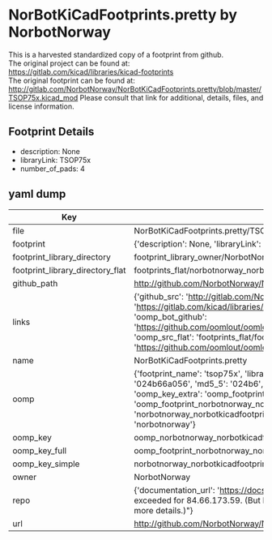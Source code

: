 # NorBotKiCadFootprints.pretty by NorbotNorway  
This is a harvested standardized copy of a footprint from github.  
The original project can be found at:  
https://gitlab.com/kicad/libraries/kicad-footprints  
The original footprint can be found at:
http://gitlab.com/NorbotNorway/NorBotKiCadFootprints.pretty/blob/master/TSOP75x.kicad_mod
Please consult that link for additional, details, files, and license information.  
## Footprint Details
* description: None  
* libraryLink: TSOP75x  
* number_of_pads: 4  
## yaml dump  
| Key | Value |  
| --- | --- |  
| file | NorBotKiCadFootprints.pretty/TSOP75x.kicad_mod |  
| footprint | {'description': None, 'libraryLink': 'TSOP75x', 'number_of_pads': 4} |  
| footprint_library_directory | footprint_library_owner/NorbotNorway_NorBotKiCadFootprints.pretty |  
| footprint_library_directory_flat | footprints_flat/norbotnorway_norbotkicadfootprints_tsop75x/working |  
| github_path | http://github.com/NorbotNorway/NorBotKiCadFootprints.pretty/blob/master/TSOP75x.kicad_mod |  
| links | {'github_src': 'http://gitlab.com/NorbotNorway/NorBotKiCadFootprints.pretty/blob/master/TSOP75x.kicad_mod', 'github_src_repo': 'https://gitlab.com/kicad/libraries/kicad-footprints', 'oomp_bot': 'footprints/norbotnorway_norbotkicadfootprints_tsop75x/working', 'oomp_bot_github': 'https://github.com/oomlout/oomlout_oomp_footprint_bot/tree/main/footprints/norbotnorway_norbotkicadfootprints_tsop75x/working', 'oomp_src_flat': 'footprints_flat/footprints_flat/norbotnorway_norbotkicadfootprints_tsop75x/working', 'oomp_src_flat_github': 'https://github.com/oomlout/oomlout_oomp_footprint_src/tree/main/footprints_flat/norbotnorway_norbotkicadfootprints_tsop75x/working'} |  
| name | NorBotKiCadFootprints.pretty |  
| oomp | {'footprint_name': 'tsop75x', 'library_name': 'norbotkicadfootprints', 'md5': '024b66a0560dcbfcfa5212ccdf0458cc', 'md5_10': '024b66a056', 'md5_5': '024b6', 'md5_6': '024b66', 'oomp_key': 'oomp_norbotnorway_norbotkicadfootprints_tsop75x', 'oomp_key_extra': 'oomp_footprint_norbotnorway_norbotkicadfootprints_tsop75x', 'oomp_key_full': 'oomp_footprint_norbotnorway_norbotkicadfootprints_tsop75x_024b66', 'oomp_key_simple': 'norbotnorway_norbotkicadfootprints_tsop75x', 'original_filename': 'NorBotKiCadFootprints.pretty/TSOP75x.kicad_mod', 'owner_name': 'norbotnorway'} |  
| oomp_key | oomp_norbotnorway_norbotkicadfootprints_tsop75x |  
| oomp_key_full | oomp_footprint_norbotnorway_norbotkicadfootprints_tsop75x |  
| oomp_key_simple | norbotnorway_norbotkicadfootprints_tsop75x |  
| owner | NorbotNorway |  
| repo | {'documentation_url': 'https://docs.github.com/rest/overview/resources-in-the-rest-api#rate-limiting', 'message': "API rate limit exceeded for 84.66.173.59. (But here's the good news: Authenticated requests get a higher rate limit. Check out the documentation for more details.)"} |  
| url | http://github.com/NorbotNorway/NorBotKiCadFootprints.pretty |  

